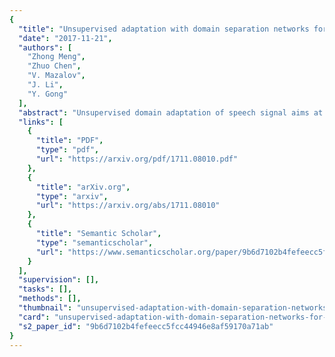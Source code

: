 ```yaml
---
{
  "title": "Unsupervised adaptation with domain separation networks for robust speech recognition",
  "date": "2017-11-21",
  "authors": [
    "Zhong Meng",
    "Zhuo Chen",
    "V. Mazalov",
    "J. Li",
    "Y. Gong"
  ],
  "abstract": "Unsupervised domain adaptation of speech signal aims at adapting a well-trained source-domain acoustic model to the unlabeled data from target domain. This can be achieved by adversarial training of deep neural network (DNN) acoustic models to learn an intermediate deep representation that is both senone-discriminative and domain-invariant. Specifically, the DNN is trained to jointly optimize the primary task of senone classification and the secondary task of domain classification with adversarial objective functions. In this work, instead of only focusing on learning a domain-invariant feature (i.e. the shared component between domains), we also characterize the difference between the source and target domain distributions by explicitly modeling the private component of each domain through a private component extractor DNN. The private component is trained to be orthogonal with the shared component and thus implicitly increases the degree of domain-invariance of the shared component. A reconstructor DNN is used to reconstruct the original speech feature from the private and shared components as a regularization. This domain separation framework is applied to the unsupervised environment adaptation task and achieved 11.08% relative WER reduction from the gradient reversal layer training, a representative adversarial training method, for automatic speech recognition on CHiME-3 dataset.",
  "links": [
    {
      "title": "PDF",
      "type": "pdf",
      "url": "https://arxiv.org/pdf/1711.08010.pdf"
    },
    {
      "title": "arXiv.org",
      "type": "arxiv",
      "url": "https://arxiv.org/abs/1711.08010"
    },
    {
      "title": "Semantic Scholar",
      "type": "semanticscholar",
      "url": "https://www.semanticscholar.org/paper/9b6d7102b4fefeecc5fcc44946e8af59170a71ab"
    }
  ],
  "supervision": [],
  "tasks": [],
  "methods": [],
  "thumbnail": "unsupervised-adaptation-with-domain-separation-networks-for-robust-speech-recognition-thumb.jpg",
  "card": "unsupervised-adaptation-with-domain-separation-networks-for-robust-speech-recognition-card.jpg",
  "s2_paper_id": "9b6d7102b4fefeecc5fcc44946e8af59170a71ab"
}
---
```


